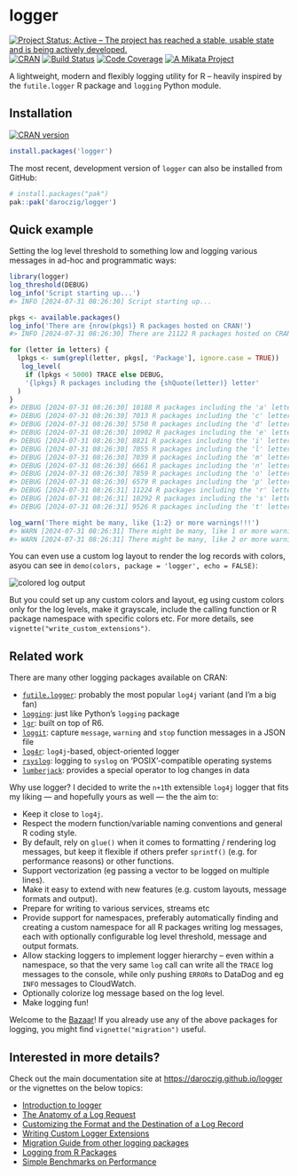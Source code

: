 
<!-- README.md is generated from README.Rmd. Please edit that file -->

# logger

<!-- badges: start -->

[![Project Status: Active – The project has reached a stable, usable
state and is being actively
developed.](https://www.repostatus.org/badges/latest/active.svg)](https://www.repostatus.org/#active)
[![CRAN](https://www.r-pkg.org/badges/version/logger)](https://cran.r-project.org/package=logger)
[![Build
Status](https://github.com/daroczig/logger/workflows/R-CMD-check/badge.svg)](https://github.com/daroczig/logger/actions)
[![Code
Coverage](https://codecov.io/gh/daroczig/logger/branch/master/graph/badge.svg)](https://app.codecov.io/gh/daroczig/logger)
[![A Mikata
Project](https://mikata.dev/img/badge.svg)](https://mikata.dev)
<!-- badges: end -->

A lightweight, modern and flexibly logging utility for R – heavily
inspired by the `futile.logger` R package and `logging` Python module.

## Installation

[![CRAN
version](https://www.r-pkg.org/badges/version-ago/logger)](https://cran.r-project.org/package=logger)

``` r
install.packages('logger')
```

The most recent, development version of `logger` can also be installed
from GitHub:

``` r
# install.packages("pak")
pak::pak('daroczig/logger')
```

## Quick example

Setting the log level threshold to something low and logging various
messages in ad-hoc and programmatic ways:

``` r
library(logger)
log_threshold(DEBUG)
log_info('Script starting up...')
#> INFO [2024-07-31 08:26:30] Script starting up...

pkgs <- available.packages()
log_info('There are {nrow(pkgs)} R packages hosted on CRAN!')
#> INFO [2024-07-31 08:26:30] There are 21122 R packages hosted on CRAN!

for (letter in letters) {
  lpkgs <- sum(grepl(letter, pkgs[, 'Package'], ignore.case = TRUE))
   log_level(
    if (lpkgs < 5000) TRACE else DEBUG,
    '{lpkgs} R packages including the {shQuote(letter)} letter'
  )
}
#> DEBUG [2024-07-31 08:26:30] 10188 R packages including the 'a' letter
#> DEBUG [2024-07-31 08:26:30] 7013 R packages including the 'c' letter
#> DEBUG [2024-07-31 08:26:30] 5750 R packages including the 'd' letter
#> DEBUG [2024-07-31 08:26:30] 10902 R packages including the 'e' letter
#> DEBUG [2024-07-31 08:26:30] 8821 R packages including the 'i' letter
#> DEBUG [2024-07-31 08:26:30] 7055 R packages including the 'l' letter
#> DEBUG [2024-07-31 08:26:30] 7039 R packages including the 'm' letter
#> DEBUG [2024-07-31 08:26:30] 6661 R packages including the 'n' letter
#> DEBUG [2024-07-31 08:26:30] 7859 R packages including the 'o' letter
#> DEBUG [2024-07-31 08:26:30] 6579 R packages including the 'p' letter
#> DEBUG [2024-07-31 08:26:31] 11224 R packages including the 'r' letter
#> DEBUG [2024-07-31 08:26:31] 10292 R packages including the 's' letter
#> DEBUG [2024-07-31 08:26:31] 9526 R packages including the 't' letter

log_warn('There might be many, like {1:2} or more warnings!!!')
#> WARN [2024-07-31 08:26:31] There might be many, like 1 or more warnings!!!
#> WARN [2024-07-31 08:26:31] There might be many, like 2 or more warnings!!!
```

You can even use a custom log layout to render the log records with
colors, asyou can see in
`demo(colors, package = 'logger', echo = FALSE)`:

<img src="man/figures/colors.png" alt="colored log output">

But you could set up any custom colors and layout, eg using custom
colors only for the log levels, make it grayscale, include the calling
function or R package namespace with specific colors etc. For more
details, see `vignette("write_custom_extensions")`.

## Related work

There are many other logging packages available on CRAN:

- [`futile.logger`](https://cran.r-project.org/package=futile.logger):
  probably the most popular `log4j` variant (and I’m a big fan)
- [`logging`](https://cran.r-project.org/package=logging): just like
  Python’s `logging` package
- [`lgr`](https://cran.r-project.org/package=lgr): built on top of R6.
- [`loggit`](https://cran.r-project.org/package=loggit): capture
  `message`, `warning` and `stop` function messages in a JSON file
- [`log4r`](https://cran.r-project.org/package=log4r): `log4j`-based,
  object-oriented logger
- [`rsyslog`](https://cran.r-project.org/package=rsyslog): logging to
  `syslog` on ‘POSIX’-compatible operating systems
- [`lumberjack`](https://cran.r-project.org/package=lumberjack):
  provides a special operator to log changes in data

Why use logger? I decided to write the `n+1`th extensible `log4j` logger
that fits my liking — and hopefully yours as well — the the aim to:

- Keep it close to `log4j`.
- Respect the modern function/variable naming conventions and general R
  coding style.
- By default, rely on `glue()` when it comes to formatting / rendering
  log messages, but keep it flexible if others prefer `sprintf()`
  (e.g. for performance reasons) or other functions.
- Support vectorization (eg passing a vector to be logged on multiple
  lines).
- Make it easy to extend with new features (e.g. custom layouts, message
  formats and output).
- Prepare for writing to various services, streams etc
- Provide support for namespaces, preferably automatically finding and
  creating a custom namespace for all R packages writing log messages,
  each with optionally configurable log level threshold, message and
  output formats.
- Allow stacking loggers to implement logger hierarchy – even within a
  namespace, so that the very same `log` call can write all the `TRACE`
  log messages to the console, while only pushing `ERROR`s to DataDog
  and eg `INFO` messages to CloudWatch.
- Optionally colorize log message based on the log level.
- Make logging fun!

Welcome to the
[Bazaar](https://en.wikipedia.org/wiki/The_Cathedral_and_the_Bazaar)! If
you already use any of the above packages for logging, you might find
`vignette("migration")` useful.

<div class=".pkgdown-hide">

## Interested in more details?

Check out the main documentation site at
<https://daroczig.github.io/logger> or the vignettes on the below
topics:

- [Introduction to
  logger](https://daroczig.github.io/logger/articles/Intro.html)
- [The Anatomy of a Log
  Request](https://daroczig.github.io/logger/articles/anatomy.html)
- [Customizing the Format and the Destination of a Log
  Record](https://daroczig.github.io/logger/articles/customize_logger.html)
- [Writing Custom Logger
  Extensions](https://daroczig.github.io/logger/articles/write_custom_extensions.html)
- [Migration Guide from other logging
  packages](https://daroczig.github.io/logger/articles/migration.html)
- [Logging from R
  Packages](https://daroczig.github.io/logger/articles/r_packages.html)
- [Simple Benchmarks on
  Performance](https://daroczig.github.io/logger/articles/performance.html)

</div>
